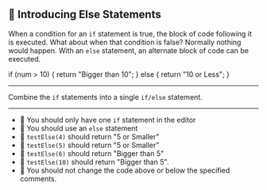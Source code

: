 🚀 Introducing Else Statements
------------------------------

When a condition for an `if` statement is true, the block of code following it is executed. What about when that condition is false? Normally nothing would happen. With an `else` statement, an alternate block of code can be executed.

if (num > 10) {
  return "Bigger than 10";
} else {
  return "10 or Less";
}

* * *

Combine the `if` statements into a single `if/else` statement.

* * *

*   🧪 You should only have one `if` statement in the editor
*   🧪 You should use an `else` statement
*   🧪 `testElse(4)` should return "5 or Smaller"
*   🧪 `testElse(5)` should return "5 or Smaller"
*   🧪 `testElse(6)` should return "Bigger than 5"
*   🧪 `testElse(10)` should return "Bigger than 5".
*   🧪 You should not change the code above or below the specified comments.